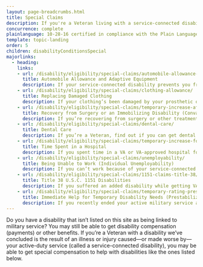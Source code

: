 ```yaml
---
layout: page-breadcrumbs.html
title: Special Claims
description: If you're a Veteran living with a service-connected disability, find out if you can get special compensation for help with certain needs. These may be things like buying a specially equipped vehicle, replacing clothing damaged by a prosthetic, or getting extra pay while recovering from surgery.
concurrence: complete
plainlanguage: 10-28-16 certified in compliance with the Plain Language Act
template: topic-landing
order: 5
children: disabilityConditionsSpecial
majorlinks:
  - heading:
    links:
    - url: /disability/eligibility/special-claims/automobile-allowance-adaptive-equipment/
      title: Automobile Allowance and Adaptive Equipment
      description: If your service-connected disability prevents you from driving, find out if you can get money to help buy a specially equipped vehicle or make needed changes to your existing vehicle.
    - url: /disability/eligibility/special-claims/clothing-allowance/
      title: Replacing Damaged Clothing
      description: If your clothing’s been damaged by your prosthetic or orthopedic device—or by medicine you’re taking for a skin condition—find out if you can get money to help buy new clothes.
    - url: /disability/eligibility/special-claims/temporary-increase-after-surgery-or-cast/
      title: Recovery from Surgery or an Immobilizing Disability (Convalescence)
      description: If you’re recovering from surgery or other treatment that’s left you unable to move, find out if you can get temporary disability payments or other benefits.
    - url: /disability/eligibility/special-claims/dental-care/
      title: Dental Care
      description: If you’re a Veteran, find out if you can get dental care through VA.
    - url: /disability/eligibility/special-claims/temporary-increase-for-time-in-hospital/
      title: Time Spent in a Hospital
      description: If you spent time in a VA or VA-approved hospital for a service-connected disability, find out if you can get benefits like disability payments for that time.
    - url: /disability/eligibility/special-claims/unemployability/
      title: Being Unable to Work (Individual Unemployability)
      description: If you can’t work because of your service-connected disability, find out if you can get increased disability payments.
    - url: /disability/eligibility/special-claims/1151-claims-title-38/
      title: Title 38 U.S.C. 1151 Disabilities
      description: If you suffered an added disability while getting VA medical care or taking part in a VA program designed to help you find, get, or keep a job, find out if you can get disability payments.
    - url: /disability/eligibility/special-claims/temporary-rating-prestabilization/
      title: Immediate Help for Temporary Disability Needs (Prestabilization)
      description: If you recently ended your active military service and you have a service-connected disability, find out if you can get temporary disability payments or other benefits right away.
---
```


<div class="va-introtext">

Do you have a disability that isn’t listed on this site as being linked to military service? You may still be able to get disability compensation (payments) or other benefits. If you’re a Veteran with a disability we’ve concluded is the result of an illness or injury caused—or made worse by—your active-duty service (called a service-connected disability), you may be able to get special compensation to help with disabilities like the ones listed below.

</div>

